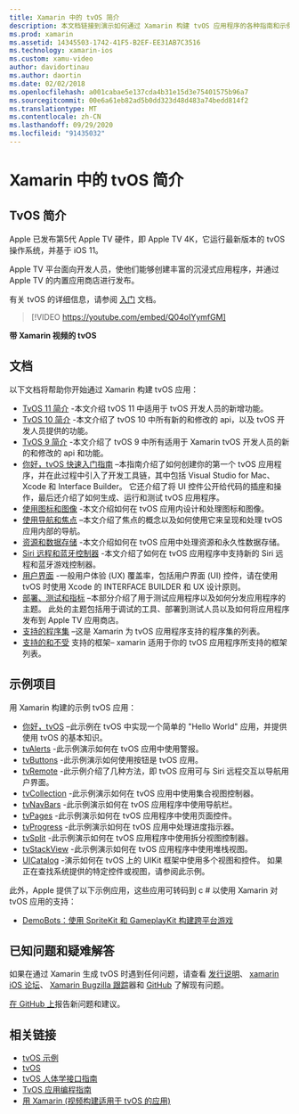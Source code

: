 ```yaml
---
title: Xamarin 中的 tvOS 简介
description: 本文档链接到演示如何通过 Xamarin 构建 tvOS 应用程序的各种指南和示例。 这些指南介绍了各种功能，如用户界面开发、数据存储、图标等。
ms.prod: xamarin
ms.assetid: 14345503-1742-41F5-B2EF-EE31AB7C3516
ms.technology: xamarin-ios
ms.custom: xamu-video
author: davidortinau
ms.author: daortin
ms.date: 02/02/2018
ms.openlocfilehash: a001cabae5e137cda4b31e15d3e75401575b96a7
ms.sourcegitcommit: 00e6a61eb82ad5b0dd323d48d483a74bedd814f2
ms.translationtype: MT
ms.contentlocale: zh-CN
ms.lasthandoff: 09/29/2020
ms.locfileid: "91435032"
---
```

# <a name="introduction-to-tvos-in-xamarin"></a>Xamarin 中的 tvOS 简介

## <a name="introducing-tvos"></a>TvOS 简介

Apple 已发布第5代 Apple TV 硬件，即 Apple TV 4K，它运行最新版本的 tvOS 操作系统，并基于 iOS 11。

Apple TV 平台面向开发人员，使他们能够创建丰富的沉浸式应用程序，并通过 Apple TV 的内置应用商店进行发布。

有关 tvOS 的详细信息，请参阅 [入门](~/ios/tvos/get-started/index.md) 文档。

> [!VIDEO https://youtube.com/embed/Q04oIYymfGM]

**带 Xamarin 视频的 tvOS**

## <a name="documentation"></a>文档

以下文档将帮助你开始通过 Xamarin 构建 tvOS 应用：

- [TvOS 11 简介](~/ios/tvos/platform/introduction-to-tvos11.md) -本文介绍 tvOS 11 中适用于 tvOS 开发人员的新增功能。
- [TvOS 10 简介](~/ios/tvos/platform/introduction-to-tvos10/index.md) -本文介绍了 tvOS 10 中所有新的和修改的 api，以及 tvOS 开发人员提供的功能。
- [TvOS 9 简介](~/ios/tvos/platform/tvos9.md) -本文介绍了 tvOS 9 中所有适用于 Xamarin tvOS 开发人员的新的和修改的 api 和功能。 
- [你好，tvOS 快速入门指南](~/ios/tvos/get-started/hello-tvos.md) –本指南介绍了如何创建你的第一个 tvOS 应用程序，并在此过程中引入了开发工具链，其中包括 Visual Studio for Mac、Xcode 和 Interface Builder。 它还介绍了将 UI 控件公开给代码的插座和操作，最后还介绍了如何生成、运行和测试 tvOS 应用程序。
- [使用图标和图像](~/ios/tvos/app-fundamentals/icons-images.md) -本文介绍如何在 tvOS 应用内设计和处理图标和图像。
- [使用导航和焦点](~/ios/tvos/app-fundamentals/navigation-focus.md) –本文介绍了焦点的概念以及如何使用它来呈现和处理 tvOS 应用内部的导航。
- [资源和数据存储](~/ios/tvos/app-fundamentals/resources-data-storage.md) -本文介绍如何在 tvOS 应用中处理资源和永久性数据存储。
- [Siri 远程和蓝牙控制器](~/ios/tvos/platform/remote-bluetooth.md) -本文介绍了如何在 tvOS 应用程序中支持新的 Siri 远程和蓝牙游戏控制器。
- [用户界面](~/ios/tvos/user-interface/index.md) -一般用户体验 (UX) 覆盖率，包括用户界面 (UI) 控件，请在使用 tvOS 时使用 Xcode 的 INTERFACE BUILDER 和 UX 设计原则。
- [部署、测试和指标](~/ios/tvos/deploy-test/index.md) –本部分介绍了用于测试应用程序以及如何分发应用程序的主题。 此处的主题包括用于调试的工具、部署到测试人员以及如何将应用程序发布到 Apple TV 应用商店。
- [支持的程序集](~/ios/tvos/internals/assemblies.md) –这是 Xamarin 为 tvOS 应用程序支持的程序集的列表。
- [支持的和不受](~/ios/tvos/internals/frameworks.md) 支持的框架– xamarin 适用于你的 tvOS 应用程序所支持的框架列表。

## <a name="sample-projects"></a>示例项目

用 Xamarin 构建的示例 tvOS 应用：

- [你好，tvOS](/samples/xamarin/ios-samples/tvos-hello-tvos) –此示例在 tvOS 中实现一个简单的 "Hello World" 应用，并提供使用 tvOS 的基本知识。
- [tvAlerts](/samples/xamarin/ios-samples/tvos-tvalerts) -此示例演示如何在 tvOS 应用中使用警报。
- [tvButtons](/samples/xamarin/ios-samples/tvos-tvbuttons) -此示例演示如何使用按钮是 tvOS 应用。
- [tvRemote](/samples/xamarin/ios-samples/tvos-tvremote) -此示例介绍了几种方法，即 tvOS 应用可与 Siri 远程交互以导航用户界面。
- [tvCollection](/samples/xamarin/ios-samples/tvos-tvcollection) -此示例演示如何在 tvOS 应用中使用集合视图控制器。
- [tvNavBars](/samples/xamarin/ios-samples/tvos-tvnavbars) -此示例演示如何在 tvOS 应用程序中使用导航栏。
- [tvPages](/samples/xamarin/ios-samples/tvos-tvpages) -此示例演示如何在 tvOS 应用程序中使用页面控件。
- [tvProgress](/samples/xamarin/ios-samples/tvos-tvprogress) -此示例演示如何在 tvOS 应用中处理进度指示器。
- [tvSplit](/samples/xamarin/ios-samples/tvos-tvsplit) -此示例演示如何在 tvOS 应用程序中使用拆分视图控制器。
- [tvStackView](/samples/xamarin/ios-samples/tvos-tvstackview) -此示例演示如何在 tvOS 应用程序中使用堆栈视图。
- [UICatalog](/samples/xamarin/ios-samples/tvos-uicatalog) -演示如何在 tvOS 上的 UIKit 框架中使用多个视图和控件。 如果正在查找系统提供的特定控件或视图，请参阅此示例。

此外，Apple 提供了以下示例应用，这些应用可转码到 c # 以使用 Xamarin 对 tvOS 应用的支持：

- [DemoBots：使用 SpriteKit 和 GameplayKit 构建跨平台游戏](https://developer.apple.com/library/prerelease/tvos/samplecode/DemoBots/)

## <a name="known-issues-and-troubleshooting"></a>已知问题和疑难解答

如果在通过 Xamarin 生成 tvOS 时遇到任何问题，请查看 [发行说明](/xamarin/ios/release-notes/)、 [xamarin iOS 论坛](https://forums.xamarin.com/categories/ios)、 [Xamarin Bugzilla 跟踪](https://bugzilla.xamarin.com/query.cgi?product=iOS)器和 [GitHub](https://github.com/xamarin/xamarin-macios/issues) 了解现有问题。

[在 GitHub 上](https://github.com/xamarin/xamarin-macios/issues)报告新问题和建议。

## <a name="related-links"></a>相关链接

- [tvOS 示例](/samples/browse/?products=xamarin&term=Xamarin.iOS%2btvOS)
- [tvOS](https://developer.apple.com/tvos/)
- [tvOS 人体学接口指南](https://developer.apple.com/tvos/human-interface-guidelines/)
- [TvOS 应用编程指南](https://developer.apple.com/library/prerelease/tvos/documentation/General/Conceptual/AppleTV_PG/)
- [用 Xamarin (视频构建适用于 tvOS 的应用) ](https://university.xamarin.com/lightninglectures/tvos-with-xamarin)